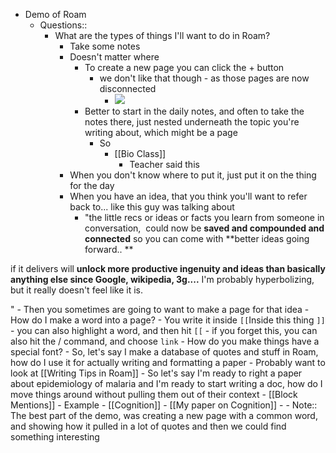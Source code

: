 - Demo of Roam
    - Questions::
        - What are the types of things I'll want to do in Roam?
            - Take some notes
            - Doesn't matter where
                - To create a new page you can click the + button
                    -  we don't like that though -  as those pages are now disconnected
                        - ![](https://firebasestorage.googleapis.com/v0/b/firescript-577a2.appspot.com/o/imgs%2Fv8%2Fhelp%2FyTjlflMTFv?alt=media&token=b5e98794-cf13-400f-a022-9e96d1a062d0)
                - Better to start in the daily notes, and often to take the notes there, just nested underneath the topic you're writing about, which might be a page
                    - So
                        - [[Bio Class]]
                            - Teacher said this
            - When you don't know where to put it, just put it on the thing for the day
            - When you have an idea, that you think you'll want to refer back to... like this guy was talking about 
                -  "the little recs or ideas or facts you learn from someone in conversation,  could now be **saved and compounded and connected** so you can come with **better ideas going forward.. ** 

if it delivers will **unlock more productive ingenuity and ideas than basically anything else since Google, wikipedia, 3g....** I'm probably hyperbolizing, but it really doesn't feel like it is. 

"
            - Then you sometimes are going to want to make a page for that idea 
        - How do I make a word into a page?
            - You write it inside `[[`Inside this thing `]]`  
            - you can also highlight a word, and then hit `[[`
            - if you forget this, you can also hit the / command, and choose `link` 
        - How do you make things have a special font?
        - So, let's say I make a database of quotes and stuff in Roam, how do I use it for actually writing and formatting a paper
            - Probably want to look at [[Writing Tips in Roam]]
        - So let's say I'm ready to right a paper about epidemiology of malaria and I'm ready to start writing a doc, how do I move things around without pulling them out of their context
            - [[Block Mentions]]
            - Example
                - [[Cognition]]
                - [[My paper on Cognition]]
                - 
    - Note:: The best part of the demo, was creating a new page with a common word, and showing how it pulled in a lot of quotes and then we could find something interesting
